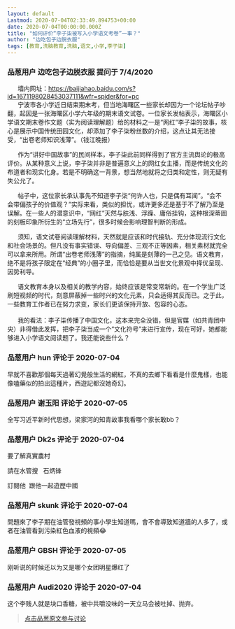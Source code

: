 ```yaml
---
layout: default
Lastmod: 2020-07-04T02:33:49.894753+00:00
date: 2020-07-04T00:00:00.000Z
title: "如何评价“李子柒被写入小学语文考卷”一事？"
author: "边吃包子边脱衣服"
tags: [教育,洗脑教育,洗脑,语文,小学,李子柒]
---
```



### 品葱用户 **边吃包子边脱衣服** 提问于 7/4/2020
    
      墙内网址：https://baijiahao.baidu.com/s?id=1671198028453037111&wfr=spider&for=pc  
      宁波市各小学近日结束期末考，但当地海曙区一些家长却因为一个论坛帖子吵翻，起因是一张海曙区小学六年级的期末语文试卷。一位家长发帖表示，海曙区小学语文期末卷作文题（实为阅读理解题）给的材料之一是“网红”李子柒的故事，核心是展示中国传统田园文化，却添加了李子柒粉丝数的介绍，这点让其无法接受，“出卷老师知识浅薄”。（钱江晚报）  
  
      作为“讲好中国故事”的民间样本，李子柒此前同样得到了官方主流舆论的极高评价。从某种意义上说，李子柒并非是普遍意义上的网红女主播，而是传统文化的布道者和现实化身。若是不明确这一背景，想当然地就将之归类和定性，则无疑有失公允了。  
  
      帖子中，这位家长承认事先不知道李子柒“何许人也，只是偶有耳闻”。“会不会带偏孩子的价值观？”实际来看，类似的担忧，或许更多还是基于不了解乃至是误解。在一些人的潜意识中，“网红”天然与肤浅、浮躁、庸俗挂钩，这种根深蒂固的刻板印象所衍生的“立场先行”，很多时候会影响理智判断的形成。  
  
      须知，语文试卷阅读理解材料，天然就是应该和时代接轨、充分体现流行文化和社会场景的。但凡没有事实错误、导向偏差、三观不正等因素，相关素材就完全可以拿来所用。所谓“出卷老师浅薄”的指摘，纯属是刻薄的一己之见。语文教育，绝不是将孩子限定在“经典”的小圈子里，而恰恰是要从当世文化景观中择优呈现、因势利导。  
  
      语文教育本身以及相关的教学内容，始终应该是常变常新的。在一个学生广泛刷短视频的时代，刻意屏蔽掉一些时兴的文化元素，只会适得其反而已。之于此，一些教育工作者已在努力求变，家长们更该保持开放、包容的心态。  
   
      我的看法：李子柒传播了中国文化，这本来完全没错，但是官媒（如共青团中央）非得借此发挥，把李子柒当成一个“文化符号”来进行宣传，现在可好，她都能够进入小学语文阅读题了。我还能说些什么？
    
                

### 品葱用户 **hun** 评论于 2020-07-04
        
早就不喜歡那個每天過著幻覺般生活的網紅，不真的去鄉下看看是什麼鬼樣，也能像嗑藥似的拍出這種片，西遊記都沒她奇幻。
        
                

### 品葱用户 **谢玉阳** 评论于 2020-07-05
        
全写习近平新时代思想，梁家河的知青故事我看哪个家长敢bb？
        
                

### 品葱用户 **Dk2s** 评论于 2020-07-04
        
要了解真實農村  
  
請在水管搜   石炳锋  
  
訂閱他  跟他一起遊歷中國
        
                

### 品葱用户 **skunk** 评论于 2020-07-04
        
問題來了李子期在油管發視頻的事小學生知道嗎，會不會導致知道牆的人多了，或者在油管看到污染紅色血液的視頻😂
        
                

### 品葱用户 **GBSH** 评论于 2020-07-05
        
刚听说的时候还以为又是哪个女团明星爆红了
        
                

### 品葱用户 **Audi2020** 评论于 2020-07-04
        
这个李贱人就是块口香糖，被中共嚼没味的一天立马会被吐掉、抛弃。
        
                





> [点击品葱原文参与讨论](https://pincong.rocks/question/28059)

